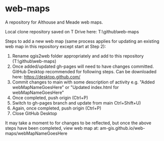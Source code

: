 # web-maps
A repository for Althouse and Meade web maps.

Local clone repository saved on T Drive here: T:\github\web-maps

Steps to add a new web map (same process applies for updating an existing web map in this repository except start at Step 2):

  1.  Rename qgis2web folder appropriately and add to this repository (T:\github\web-maps)
  2.  Once added/updated gh-pages will need to have changes committed. GitHub Desktop recommended for following steps. Can be downloaded here: https://desktop.github.com/
  3.  Commit changes to main with some description of activity e.g. "Added webMapNameGoesHere" or "Updated index.html for webMapNameGoesHere"
  4.  Once completed, push origin (Ctrl+P)
  5.  Switch to gh-pages branch and update from main Ctrl+Shift+U)
  6.  Again, once completed, push origin (Ctrl+P)
  7.  Close GitHub Desktop

It may take a moment to for changes to be reflected, but once the above steps have been completed, view web map at: am-gis.github.io/web-maps/webMapNameGoesHere
